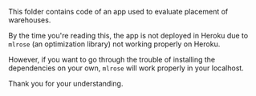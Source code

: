This folder contains code of an app used to evaluate placement of warehouses. 

By the time you're reading this, the app is not deployed in Heroku due to `mlrose` (an optimization library) not working properly on Heroku.

However, if you want to go through the trouble of installing the dependencies on your own, `mlrose` will work properly in your localhost.

Thank you for your understanding.
